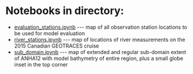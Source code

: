 # Notebooks in directory: 

- [evaluation_stations.ipynb](http://nbviewer.jupyter.org/url/bitbucket.org/ccar-modeling/analysis-brogalla/raw/tip/maps/evaluation_stations.ipynb) --- map of all observation station locations to be used for model evaluation
- [river_stations.ipynb](http://nbviewer.jupyter.org/url/bitbucket.org/ccar-modeling/analysis-brogalla/raw/tip/maps/river_stations.ipynb) --- map of locations of river measurements on the 2015 Canadian GEOTRACES cruise
- [sub_domain.ipynb](http://nbviewer.jupyter.org/url/bitbucket.org/ccar-modeling/analysis-brogalla/raw/tip/maps/sub_domain.ipynb) --- map of extended and regular sub-domain extent of ANHA12 with model bathymetry of entire region, plus a small globe inset in the top corner
